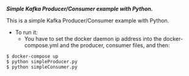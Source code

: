 ***Simple Kafka Producer/Consumer example with Python.***

This is a simple Kafka Producer/Consumer example with Python.
- To run it:
  - You have to set the docker daemon ip address into the docker-compose.yml and the producer, consumer files, and then:
    
```shell
$ docker-compose up
$ python simpleProducer.py
$ python simpleConsumer.py
```
